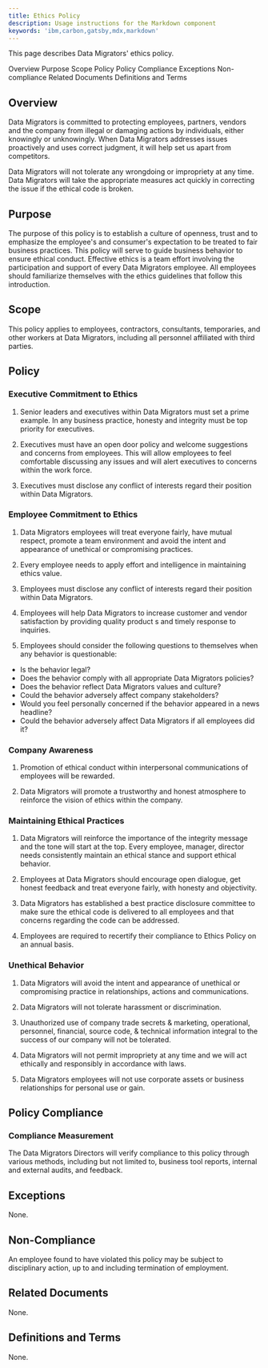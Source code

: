 ```yaml
---
title: Ethics Policy
description: Usage instructions for the Markdown component
keywords: 'ibm,carbon,gatsby,mdx,markdown'
---
```


<PageDescription>

This page describes Data Migrators' ethics policy.

</PageDescription>

<AnchorLinks>
  <AnchorLink>Overview</AnchorLink>
  <AnchorLink>Purpose</AnchorLink>
  <AnchorLink>Scope</AnchorLink>
  <AnchorLink>Policy</AnchorLink>
  <AnchorLink>Policy Compliance</AnchorLink>
  <AnchorLink>Exceptions</AnchorLink>
  <AnchorLink>Non-compliance</AnchorLink>
  <AnchorLink>Related Documents</AnchorLink>
  <AnchorLink>Definitions and Terms</AnchorLink>
</AnchorLinks>

## Overview

Data Migrators is committed to protecting employees, partners, vendors
and the company from illegal or damaging actions by individuals, either
knowingly or unknowingly. When Data Migrators addresses issues
proactively and uses correct judgment, it will help set us apart from
competitors.

Data Migrators will not tolerate any wrongdoing or impropriety at any
time. Data Migrators will take the appropriate measures act quickly in
correcting the issue if the ethical code is broken.

## Purpose

The purpose of this policy is to establish a culture of openness, trust
and to emphasize the employee's and consumer's expectation to be treated
to fair business practices. This policy will serve to guide business
behavior to ensure ethical conduct. Effective ethics is a team effort
involving the participation and support of every Data Migrators
employee. All employees should familiarize themselves with the ethics
guidelines that follow this introduction.

## Scope

This policy applies to employees, contractors, consultants, temporaries,
and other workers at Data Migrators, including all personnel
affiliated with third parties.

## Policy

### Executive Commitment to Ethics

1.  Senior leaders and executives within Data Migrators must
set a prime example. In any business practice, honesty and
integrity must be top priority for executives.

1.  Executives must have an open door policy and welcome
suggestions and concerns from employees. This will allow
employees to feel comfortable discussing any issues and
will alert executives to concerns within the work force.

1.  Executives must disclose any conflict of interests regard
their position within Data Migrators.

### Employee Commitment to Ethics

1.  Data Migrators employees will treat everyone fairly, have
mutual respect, promote a team environment and avoid the
intent and appearance of unethical or compromising
practices.

1.  Every employee needs to apply effort and intelligence in
maintaining ethics value.

1.  Employees must disclose any conflict of interests regard
their position within Data Migrators.

1.  Employees will help Data Migrators to increase customer
and vendor satisfaction by providing quality product s and
timely response to inquiries.

1.  Employees should consider the following questions to
themselves when any behavior is questionable:

-   Is the behavior legal?
-   Does the behavior comply with all appropriate Data Migrators
    policies?
-   Does the behavior reflect Data Migrators values and culture?
-   Could the behavior adversely affect company stakeholders?
-   Would you feel personally concerned if the behavior appeared in a
    news headline?
-   Could the behavior adversely affect Data Migrators if all
    employees did it?

### Company Awareness

1.  Promotion of ethical conduct within interpersonal
communications of employees will be rewarded.

1.  Data Migrators will promote a trustworthy and honest
atmosphere to reinforce the vision of ethics within the
company.

### Maintaining Ethical Practices

1.  Data Migrators will reinforce the importance of the
integrity message and the tone will start at the top.
Every employee, manager, director needs consistently
maintain an ethical stance and support ethical behavior.

1.  Employees at Data Migrators should encourage open
dialogue, get honest feedback and treat everyone fairly,
with honesty and objectivity.

1.  Data Migrators has established a best practice disclosure
committee to make sure the ethical code is delivered to
all employees and that concerns regarding the code can be
addressed.

1.  Employees are required to recertify their compliance to
Ethics Policy on an annual basis.

### Unethical Behavior

1.  Data Migrators will avoid the intent and appearance of
unethical or compromising practice in relationships,
actions and communications.

1.  Data Migrators will not tolerate harassment or
discrimination.

1.  Unauthorized use of company trade secrets & marketing,
operational, personnel, financial, source code, &
technical information integral to the success of our
company will not be tolerated.

1.  Data Migrators will not permit impropriety at any time and
we will act ethically and responsibly in accordance with
laws.

1.  Data Migrators employees will not use corporate assets or
business relationships for personal use or gain.

## Policy Compliance

### Compliance Measurement

The Data Migrators Directors will verify compliance to this policy
through various methods, including but not limited to, business tool
reports, internal and external audits, and feedback.

## Exceptions

None.

## Non-Compliance

An employee found to have violated this policy may be subject to
disciplinary action, up to and including termination of employment.

## Related Documents

None.

## Definitions and Terms

None.
